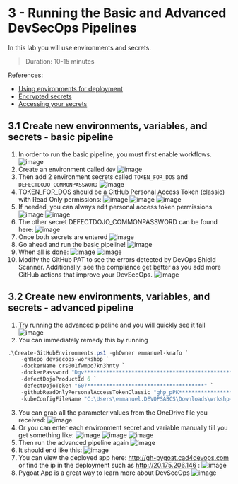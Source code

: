 # 3 - Running the Basic and Advanced DevSecOps Pipelines
In this lab you will use environments and secrets.
> Duration: 10-15 minutes

References:
- [Using environments for deployment](https://docs.github.com/en/actions/deployment/targeting-different-environments/using-environments-for-deployment)
- [Encrypted secrets](https://docs.github.com/en/actions/security-guides/encrypted-secrets)
- [Accessing your secrets](https://docs.github.com/en/actions/security-guides/encrypted-secrets#accessing-your-secrets)

## 3.1 Create new environments, variables, and secrets - basic pipeline

1. In order to run the basic pipeline, you must first enable workflows.
![image](https://github.com/devopsshield/oss-pygoat-devsecops/assets/112144174/cd0f7635-4157-447a-bf7a-a6865e7a918e)
2. Create an environment called `dev`
![image](https://github.com/devopsshield/oss-pygoat-devsecops/assets/112144174/212b5619-5a9f-4ccd-adcb-23627ff50228)
4. Then add 2 environment secrets called `TOKEN_FOR_DOS` and `DEFECTDOJO_COMMONPASSWORD`
![image](https://github.com/devopsshield/oss-pygoat-devsecops/assets/112144174/7d126c06-17eb-42f8-9d53-25827900c81e)
6. TOKEN_FOR_DOS should be a GitHub Personal Access Token (classic) with Read Only permissions:
![image](https://github.com/devopsshield/oss-pygoat-devsecops/assets/112144174/a20204fb-1792-4871-8f91-8ba950e71fc4)
![image](https://github.com/devopsshield/oss-pygoat-devsecops/assets/112144174/afcc91f3-b139-49aa-9afe-7e30b5b65385)
![image](https://github.com/devopsshield/oss-pygoat-devsecops/assets/112144174/aa20d773-7dc8-4382-82bc-39f7994f0a72)
6. If needed, you can always edit personal access token permissions
![image](https://github.com/devopsshield/oss-pygoat-devsecops/assets/112144174/f782d2c8-e1ff-4ca3-a933-f0174073615e)
![image](https://github.com/devopsshield/oss-pygoat-devsecops/assets/112144174/55c6cf39-2880-42bf-9a15-1cc85b9a6be0)
6. The other secret DEFECTDOJO_COMMONPASSWORD can be found here:
![image](https://github.com/devopsshield/oss-pygoat-devsecops/assets/112144174/88fe0bce-1933-4021-b15a-09cf3329f3f8)
7. Once both secrets are entered
![image](https://github.com/devopsshield/oss-pygoat-devsecops/assets/112144174/07342ca1-832d-434c-8581-17e52cec7341)
9. Go ahead and run the basic pipeline!
![image](https://github.com/devopsshield/oss-pygoat-devsecops/assets/112144174/df5be1dc-45d5-459d-992e-46ef6d13f05e)
10. When all is done:
![image](https://github.com/devopsshield/oss-pygoat-devsecops/assets/112144174/efa09478-6536-433b-ab72-2c2ed7293b8d)
![image](https://github.com/devopsshield/oss-pygoat-devsecops/assets/112144174/a1c0f519-924c-4362-af13-a81ee3e04b2d)
11. Modify the GitHub PAT to see the errors detected by DevOps Shield Scanner. Additionally, see the compliance get better as you add more GitHub actions that improve your DevSecOps.
![image](https://github.com/devopsshield/oss-pygoat-devsecops/assets/112144174/28beb9b0-3b2a-4298-9b70-ee450273e233)


## 3.2 Create new environments, variables, and secrets - advanced pipeline

1. Try running the advanced pipeline and you will quickly see it fail
![image](https://github.com/devopsshield/devsecops-workshop/assets/112144174/f415605a-e5b8-44bd-800b-abca9a0eb68a)
3. You can immediately remedy this by running
```POWERSHELL
.\Create-GitHubEnvironments.ps1 -ghOwner emmanuel-knafo `
    -ghRepo devsecops-workshop `
    -dockerName crs001fwmpo7kn3hnty `
    -dockerPassword "Dgv*************************************************" `
    -defectDojoProductId 6 `
    -defectDojoToken "607*************************************" `
    -githubReadOnlyPersonalAccessTokenClassic "ghp_pPK*********************************" `
    -kubeConfigFileName "C:\Users\emmanuel.DEVOPSABCS\Downloads\wrkshp-001-student-001-config-aks-wrkshp-001-s-001"
```
3. You can grab all the parameter values from the OneDrive file you received:
![image](https://github.com/devopsshield/devsecops-workshop/assets/112144174/e8e19ef5-f2c0-475c-8980-c80c56bbf176)
4. Or you can enter each environment secret and variable manually till you get something like:
![image](https://github.com/devopsshield/devsecops-workshop/assets/112144174/064215a3-a8d8-4650-950e-d2c1cd93032e)
![image](https://github.com/devopsshield/devsecops-workshop/assets/112144174/b8a1ecdc-f215-4d12-bc25-500113c05f87)
![image](https://github.com/devopsshield/devsecops-workshop/assets/112144174/e866fe16-7770-4f57-9942-c500121ceb10)
6. Then run the advanced pipeline again
![image](https://github.com/devopsshield/devsecops-workshop/assets/112144174/87935f10-003c-4a46-a76c-3973b17e35fa)
7. It should end like this:
![image](https://github.com/devopsshield/devsecops-workshop/assets/112144174/50900633-57f7-43c5-ae5c-7b20fa5a4ae0)
9. You can view the deployed app here: http://gh-pygoat.cad4devops.com or find the ip in the deployment such as http://20.175.206.146 :
![image](https://github.com/devopsshield/devsecops-workshop/assets/112144174/ba4b6912-f616-4da9-b2ff-2eb1ab118afa)
10. Pygoat App is a great way to learn more about DevSecOps
![image](https://github.com/devopsshield/devsecops-workshop/assets/112144174/aea2bf6e-538e-465e-821b-6518b047ce92)
